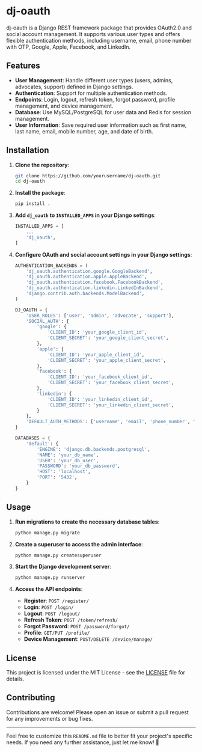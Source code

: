 # dj-oauth

dj-oauth is a Django REST framework package that provides OAuth2.0 and social account management. It supports various user types and offers flexible authentication methods, including username, email, phone number with OTP, Google, Apple, Facebook, and LinkedIn.

## Features

- **User Management**: Handle different user types (users, admins, advocates, support) defined in Django settings.
- **Authentication**: Support for multiple authentication methods.
- **Endpoints**: Login, logout, refresh token, forgot password, profile management, and device management.
- **Database**: Use MySQL/PostgreSQL for user data and Redis for session management.
- **User Information**: Save required user information such as first name, last name, email, mobile number, age, and date of birth.

## Installation

1. **Clone the repository**:
    ```bash
    git clone https://github.com/yourusername/dj-oauth.git
    cd dj-oauth
    ```

2. **Install the package**:
    ```bash
    pip install .
    ```

3. **Add `dj_oauth` to `INSTALLED_APPS` in your Django settings**:
    ```python
    INSTALLED_APPS = [
        ...
        'dj_oauth',
    ]
    ```

4. **Configure OAuth and social account settings in your Django settings**:
    ```python
    AUTHENTICATION_BACKENDS = (
        'dj_oauth.authentication.google.GoogleBackend',
        'dj_oauth.authentication.apple.AppleBackend',
        'dj_oauth.authentication.facebook.FacebookBackend',
        'dj_oauth.authentication.linkedin.LinkedInBackend',
        'django.contrib.auth.backends.ModelBackend',
    )

    DJ_OAUTH = {
        'USER_ROLES': ['user', 'admin', 'advocate', 'support'],
        'SOCIAL_AUTH': {
            'google': {
                'CLIENT_ID': 'your_google_client_id',
                'CLIENT_SECRET': 'your_google_client_secret',
            },
            'apple': {
                'CLIENT_ID': 'your_apple_client_id',
                'CLIENT_SECRET': 'your_apple_client_secret',
            },
            'facebook': {
                'CLIENT_ID': 'your_facebook_client_id',
                'CLIENT_SECRET': 'your_facebook_client_secret',
            },
            'linkedin': {
                'CLIENT_ID': 'your_linkedin_client_id',
                'CLIENT_SECRET': 'your_linkedin_client_secret',
            }
        },
        'DEFAULT_AUTH_METHODS': ['username', 'email', 'phone_number', 'google', 'apple', 'facebook', 'linkedin'],
    }

    DATABASES = {
        'default': {
            'ENGINE': 'django.db.backends.postgresql',
            'NAME': 'your_db_name',
            'USER': 'your_db_user',
            'PASSWORD': 'your_db_password',
            'HOST': 'localhost',
            'PORT': '5432',
        }
    }
    ```

## Usage

1. **Run migrations to create the necessary database tables**:
    ```bash
    python manage.py migrate
    ```

2. **Create a superuser to access the admin interface**:
    ```bash
    python manage.py createsuperuser
    ```

3. **Start the Django development server**:
    ```bash
    python manage.py runserver
    ```

4. **Access the API endpoints**:
    - **Register**: `POST /register/`
    - **Login**: `POST /login/`
    - **Logout**: `POST /logout/`
    - **Refresh Token**: `POST /token/refresh/`
    - **Forgot Password**: `POST /password/forgot/`
    - **Profile**: `GET/PUT /profile/`
    - **Device Management**: `POST/DELETE /device/manage/`

## License

This project is licensed under the MIT License - see the [LICENSE](LICENSE) file for details.

## Contributing

Contributions are welcome! Please open an issue or submit a pull request for any improvements or bug fixes.

---

Feel free to customize this `README.md` file to better fit your project's specific needs. If you need any further assistance, just let me know! 🚀
